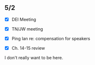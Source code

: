 **5/2**
---
- [x] DEI Meeting
- [x] TN/JW meeting
- [x] Ping Ian re: compensation for speakers

- [x] Ch. 14-15 review


I don't really want to be here.